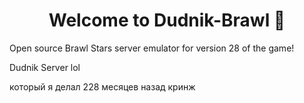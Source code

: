 <h1 align="center">Welcome to Dudnik-Brawl 👋</h1>

Open source Brawl Stars server emulator for version 28 of the game!

Dudnik Server lol

который я делал 228 месяцев назад кринж
